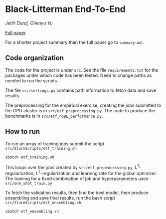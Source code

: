 # Black-Litterman End-To-End

*Jetlir Duraj, Chenyu Yu*

[Full paper](https://papers.ssrn.com/sol3/papers.cfm?abstract_id=4532798)

For a shorter project summary than the full paper go to ```summary.md``` .

## Code organization 

The code for the project is under ```src```.
See the file ```requirements.txt``` for the packages under which code has been tested. Need to change paths as needed to run the scripts.

The file ```src/settings.py``` contains path information to fetch data and save results.

The preprocessing for the empirical exercise, creating the jobs submitted to the GPU cluster is in ```src/etf_preprocessing.py```.
The code to produce the benchmarks is in ```src/etf_noBL_performance.py```.

## How to run

To run an array of training jobs submit the script ```src/SlurmScripts/etf_training.sh```

    sbatch etf_training.sh

This loops over the jobs created by ```src/etf_preprocessing.py```, $`L^1`$-regularization, $`L^2`$-regularization and learning rate for the global optimizer. 
The training for a fixed combination of job and hyperparameters uses ```src/one_shot_train.py```

To fetch the validation results, then find the best model, then produce ensembling and save final results, run the bash script ```src/SlurmScripts/etf_ensembling.sh```

    sbatch etf_ensembling.sh

